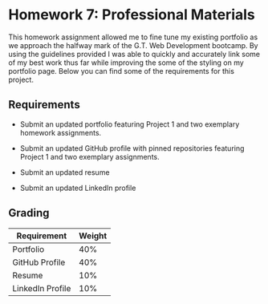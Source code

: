# Homework 7: Professional Materials


This homework assignment allowed me to fine tune my existing portfolio as we approach the halfway mark of the G.T. Web Development bootcamp. By using the guidelines provided I was able to quickly and accurately link some of my best work thus far while improving the some of the styling on my portfolio page. Below you can find some of the requirements for this project.


## Requirements

* Submit an updated portfolio featuring Project 1 and two exemplary homework assignments.

* Submit an updated GitHub profile with pinned repositories featuring Project 1 and two exemplary assignments.

* Submit an updated resume

* Submit an updated LinkedIn profile

## Grading

| Requirement      | Weight |
| ---------------- | ------ |
| Portfolio        | 40%    |
| GitHub Profile   | 40%    |
| Resume           | 10%    |
| LinkedIn Profile | 10%    |

